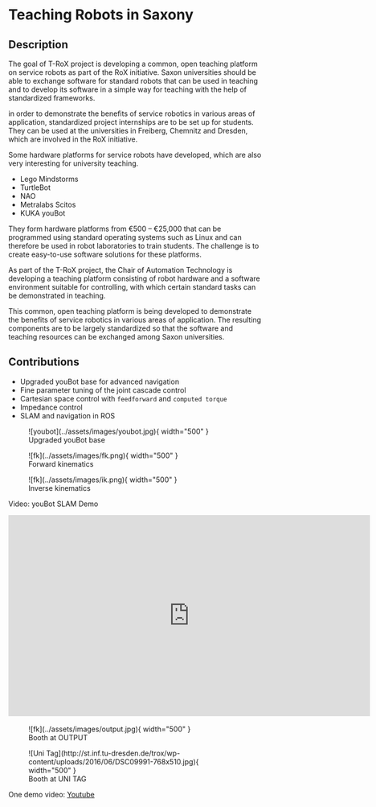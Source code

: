 # Teaching Robots in Saxony

## Description

The goal of T-RoX project is developing a common, open teaching platform on service robots as part of the RoX initiative. Saxon universities should be able to exchange software for standard robots that can be used in teaching and to develop its software in a simple way for teaching with the help of standardized frameworks.

in order to demonstrate the benefits of service robotics in various areas of application, standardized project internships are to be set up for students. They can be used at the universities in Freiberg, Chemnitz and Dresden, which are involved in the RoX initiative.

Some hardware platforms for service robots have developed, which are also very interesting for university teaching.

- Lego Mindstorms
- TurtleBot
- NAO
- Metralabs Scitos
- KUKA youBot

They form hardware platforms from €500 – €25,000 that can be programmed using standard operating systems such as Linux and can therefore be used in robot laboratories to train students. The challenge is to create easy-to-use software solutions for these platforms.

As part of the T-RoX project, the Chair of Automation Technology is developing a teaching platform consisting of robot hardware and a software environment suitable for controlling, with which certain standard tasks can be demonstrated in teaching.

This common, open teaching platform is being developed to demonstrate the benefits of service robotics in various areas of application. The resulting components are to be largely standardized so that the software and teaching resources can be exchanged among Saxon universities.

## Contributions

- Upgraded youBot base for advanced navigation
- Fine parameter tuning of the joint cascade control
- Cartesian space control with `feedforward` and `computed torque`
- Impedance control
- SLAM and navigation in ROS

<figure markdown>
  ![youbot](../assets/images/youbot.jpg){ width="500" }
  <figcaption>Upgraded youBot base<f/igcaption>
</figure>

<figure markdown>
  ![fk](../assets/images/fk.png){ width="500" }
  <figcaption>Forward kinematics<f/igcaption>
</figure>
<figure markdown>
  ![fk](../assets/images/ik.png){ width="500" }
  <figcaption>Inverse kinematics<f/igcaption>
</figure>

Video: youBot SLAM Demo
<iframe src="https://videocampus.sachsen.de/media/embed?key=e9dee621a84c49c4bf81c979525ff77c" width="720" height="400" title="youBot SLAM Demo" frameborder="0" allowfullscreen="allowfullscreen"></iframe>

<figure markdown>
  ![fk](../assets/images/output.jpg){ width="500" }
  <figcaption>Booth at OUTPUT<f/igcaption>
</figure>
<figure markdown>
  ![Uni Tag](http://st.inf.tu-dresden.de/trox/wp-content/uploads/2016/06/DSC09991-768x510.jpg){ width="500" }
  <figcaption>Booth at UNI TAG<f/igcaption>
</figure>

<!-- [<figure markdown>![Logo Drawing](https://img.youtube.com/vi/3n7n1EgOYeo/0.jpg){ width="500" }<figcaption>One demo video<f/igcaption></figure>](https://www.youtube.com/watch?v=3n7n1EgOYeo) -->
 One demo video: [Youtube](https://www.youtube.com/watch?v=3n7n1EgOYeo)
